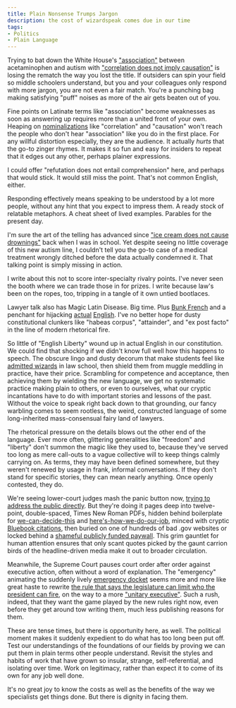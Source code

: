 ```yaml
---
title: Plain Nonsense Trumps Jargon
description: the cost of wizardspeak comes due in our time
tags:
- Politics
- Plain Language
---
```


Trying to bat down the White House's ["association"](https://www.whitehouse.gov/articles/2025/09/fact-evidence-suggests-link-between-acetaminophen-autism/) between acetaminophen and autism with ["correlation does not imply causation"](https://en.wikipedia.org/wiki/Correlation_does_not_imply_causation) is losing the rematch the way you lost the title.  If outsiders can spin your field so middle schoolers understand, but you and your colleagues only respond with more jargon, you are not even a fair match.  You're a punching bag making satisfying "puff" noises as more of the air gets beaten out of you.

Fine points on Latinate terms like "association" become weaknesses as soon as answering up requires more than a united front of your own.  Heaping on [nominalizations](https://en.wikipedia.org/wiki/Nominalization) like "correlation" and "causation" won't reach the people who don't hear "association" like you do in the first place.  For any willful distortion especially, they are the audience.  It actually _hurts_ that the go-to zinger rhymes. It makes it so fun and easy for insiders to repeat that it edges out any other, perhaps plainer expressions.

I could offer "refutation does not entail comprehension" here, and perhaps that would stick.  It would still miss the point.  That's not common English, either.

Responding effectively means speaking to be understood by a lot more people, without any hint that you expect to impress them.  A ready stock of relatable metaphors.  A cheat sheet of lived examples.  Parables for the present day.

I'm sure the art of the telling has advanced since ["ice cream does not cause drownings"](https://www.msn.com/en-us/news/technology/more-ice-cream-sold-more-drownings-why/ar-AA1HihPI) back when I was in school.  Yet despite seeing no little coverage of this new autism line, I couldn't tell you the go-to case of a medical treatment wrongly ditched before the data actually condemned it.  That talking point is simply missing in action.

I write about this not to score inter-specialty rivalry points.  I've never seen the booth where we can trade those in for prizes.  I write because law's been on the ropes, too, tripping in a tangle of it own untied bootlaces.

Lawyer talk also has Magic Latin Disease.  Big time.  Plus [Bunk French](https://en.wikipedia.org/wiki/Law_French) and a penchant for hijacking [actual](https://thelawdictionary.org/notice-2/) [English](https://thelawdictionary.org/damages/).  I've no better hope for dusty constitutional clunkers like "habeas corpus", "attainder", and "ex post facto" in the line of modern rhetorical fire.

So little of "English Liberty" wound up in actual English in our constitution.  We could find that shocking if we didn't know full well how this happens to speech.  The obscure lingo and dusty decorum that make students feel like [admitted wizards](https://www.tampabay.com/archive/2000/12/28/harry-potter-fans-wild-about-wizardspeak/) in law school, then shield them from muggle meddling in practice, have their price.  Scrambling for competence and acceptance, then achieving them by wielding the new language, we get no systematic practice making plain to others, or even to ourselves, what our cryptic incantations have to do with important stories and lessons of the past.  Without the voice to speak right back down to that grounding, our fancy warbling comes to seem rootless, the weird, constructed language of some long-inherited mass-consensual fairy land of lawyers.

The rhetorical pressure on the details blows out the other end of the language.  Ever more often, glittering generalities like "freedom" and "liberty" don't summon the magic like they used to, because they've served too long as mere call-outs to a vague collective will to keep things calmly carrying on.  As terms, they may have been defined somewhere, but they weren't renewed by usage in frank, informal conversations.  If they don't stand for specific stories, they can mean nearly anything.  Once openly contested, they do.

We're seeing lower-court judges mash the panic button now, [trying to address the public directly](https://writing.kemitchell.com/2025/04/20/Fourth-Circuit-Abrego-Garcia).  But they're doing it pages deep into twelve-point, double-spaced, Times New Roman PDFs, hidden behind boilerplate for [we-can-decide-this](https://en.wikipedia.org/wiki/Jurisdiction) and [here's-how-we-do-our-job](https://en.wikipedia.org/wiki/Standard_of_review), minced with cryptic [Bluebook citations](https://en.wikipedia.org/wiki/Bluebook), then buried on one of hundreds of bad .gov websites or locked behind a [shameful publicly funded paywall](https://en.wikipedia.org/wiki/PACER_%28law%29#Fees).  This grim gauntlet for human attention ensures that only scant quotes picked by the gaunt carrion birds of the headline-driven media make it out to broader circulation.

Meanwhile, the Supreme Court pauses court order after order against executive action, often without a word of explanation.  The "emergency" animating the suddenly lively [emergency docket](https://www.scotusblog.com/case-files/emergency/emergency-docket-2024/) seems more and more like great haste to rewrite [the rule that says the legislature can limit who the president can fire](https://en.wikipedia.org/wiki/Humphrey%27s_Executor_v._United_States), on the way to a more ["unitary executive"](https://en.wikipedia.org/wiki/Unitary_executive_theory).  Such a rush, indeed, that they want the game played by the new rules right now, even before they get around tow writing them, much less publishing reasons for them.

These are tense times, but there is opportunity here, as well.  The political moment makes it suddenly expedient to do what has too long been put off.  Test our understandings of the foundations of our fields by proving we can put them in plain terms other people understand.  Revisit the styles and habits of work that have grown so insular, strange, self-referential, and isolating over time.  Work on legitimacy, rather than expect it to come of its own for any job well done.

It's no great joy to know the costs as well as the benefits of the way we specialists get things done.  But there is dignity in facing them.

